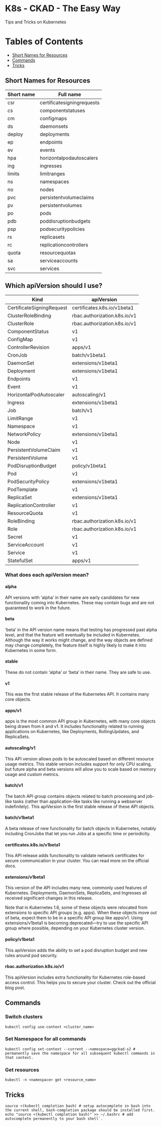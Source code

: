 # K8s - CKAD - The Easy Way
Tips and Tricks on Kubernetes

Tables of Contents
==================
- [Short Names for Resources](#short-names-for-resources)
- [Commands](#commands)
- [Tricks](#tricks)

## Short Names for Resources
Short name	| Full name
-----       | -----
csr      	  | certificatesigningrequests
cs	        | componentstatuses
cm	        | configmaps
ds	        | daemonsets
deploy	    | deployments
ep	        | endpoints
ev	        | events
hpa      	  | horizontalpodautoscalers
ing	        | ingresses
limits	    | limitranges
ns	        | namespaces
no	        | nodes
pvc	        | persistentvolumeclaims
pv	        | persistentvolumes
po	        | pods
pdb	        | poddisruptionbudgets
psp	        | podsecuritypolicies
rs	        | replicasets
rc	        | replicationcontrollers
quota	      | resourcequotas
sa	        | serviceaccounts
svc	        | services

## Which apiVersion should I use?
Kind	                          | apiVersion
----                            | ----
CertificateSigningRequest	      | certificates.k8s.io/v1beta1
ClusterRoleBinding	            | rbac.authorization.k8s.io/v1
ClusterRole	                    | rbac.authorization.k8s.io/v1
ComponentStatus	                | v1
ConfigMap	                      | v1
ControllerRevision	            | apps/v1
CronJob	                        | batch/v1beta1
DaemonSet	                      | extensions/v1beta1
Deployment	                    | extensions/v1beta1
Endpoints	                      | v1
Event	                          | v1
HorizontalPodAutoscaler	        | autoscaling/v1
Ingress	                        | extensions/v1beta1
Job	                            | batch/v1
LimitRange	                    | v1
Namespace	                      | v1
NetworkPolicy	                  | extensions/v1beta1
Node	                          | v1
PersistentVolumeClaim	          | v1
PersistentVolume	              | v1
PodDisruptionBudget	            | policy/v1beta1
Pod	                            | v1
PodSecurityPolicy	              | extensions/v1beta1
PodTemplate	                    | v1
ReplicaSet	                    | extensions/v1beta1
ReplicationController	          | v1
ResourceQuota	                  | v1
RoleBinding	                    | rbac.authorization.k8s.io/v1
Role	                          | rbac.authorization.k8s.io/v1
Secret	                        | v1
ServiceAccount	                | v1
Service	                        | v1
StatefulSet	                    | apps/v1

### What does each apiVersion mean?
#### alpha
API versions with ‘alpha’ in their name are early candidates for new functionality coming into Kubernetes. These may contain bugs and are not guaranteed to work in the future.

#### beta
‘beta’ in the API version name means that testing has progressed past alpha level, and that the feature will eventually be included in Kubernetes. Although the way it works might change, and the way objects are defined may change completely, the feature itself is highly likely to make it into Kubernetes in some form.

#### stable
These do not contain ‘alpha’ or ‘beta’ in their name. They are safe to use.

#### v1
This was the first stable release of the Kubernetes API. It contains many core objects.

#### apps/v1
apps is the most common API group in Kubernetes, with many core objects being drawn from it and v1. It includes functionality related to running applications on Kubernetes, like Deployments, RollingUpdates, and ReplicaSets.

#### autoscaling/v1
This API version allows pods to be autoscaled based on different resource usage metrics. This stable version includes support for only CPU scaling, but future alpha and beta versions will allow you to scale based on memory usage and custom metrics.

#### batch/v1
The batch API group contains objects related to batch processing and job-like tasks (rather than application-like tasks like running a webserver indefinitely). This apiVersion is the first stable release of these API objects.

#### batch/v1beta1
A beta release of new functionality for batch objects in Kubernetes, notably including CronJobs that let you run Jobs at a specific time or periodicity.

#### certificates.k8s.io/v1beta1
This API release adds functionality to validate network certificates for secure communication in your cluster. You can read more on the official docs.

#### extensions/v1beta1
This version of the API includes many new, commonly used features of Kubernetes. Deployments, DaemonSets, ReplicaSets, and Ingresses all received significant changes in this release.

Note that in Kubernetes 1.6, some of these objects were relocated from extensions to specific API groups (e.g. apps). When these objects move out of beta, expect them to be in a specific API group like apps/v1. Using extensions/v1beta1 is becoming deprecated—try to use the specific API group where possible, depending on your Kubernetes cluster version.

#### policy/v1beta1
This apiVersion adds the ability to set a pod disruption budget and new rules around pod security.

#### rbac.authorization.k8s.io/v1
This apiVersion includes extra functionality for Kubernetes role-based access control. This helps you to secure your cluster. Check out the official blog post.

## Commands
### Switch clusters
`kubectl config use-context <cluster_name>`

### Set Namespace for all commands
`kubectl config set-context --current --namespace=ggckad-s2 # permanently save the namespace for all subsequent kubectl commands in that context.`

### Get resources
`kubectl -n <namespace> get <resource_name>`

## Tricks
```
source <(kubectl completion bash) # setup autocomplete in bash into the current shell, bash-completion package should be installed first.
echo "source <(kubectl completion bash)" >> ~/.bashrc # add autocomplete permanently to your bash shell`.
```

